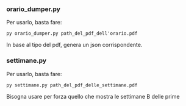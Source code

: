 ### orario_dumper.py

Per usarlo, basta fare:

```
py orario_dumper.py path_del_pdf_dell'orario.pdf
```

In base al tipo del pdf, genera un json corrispondente.

### settimane.py

Per usarlo, basta fare:

```
py settimane.py path_del_pdf_delle_settimane.pdf
```

Bisogna usare per forza quello che mostra le settimane B delle prime
